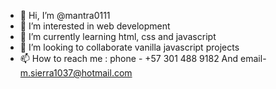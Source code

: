- 👋 Hi, I’m @mantra0111
- 👀 I’m interested in web development 
- 🌱 I’m currently learning html, css and javascript
- 💞️ I’m looking to collaborate vanilla javascript projects
- 📫 How to reach me :  phone - +57 301 488 9182 And email- m.sierra1037@hotmail.com 

<!---
mantra0111/mantra0111 is a ✨ special ✨ repository because its `README.md` (this file) appears on your GitHub profile.
You can click the Preview link to take a look at your changes.
--->
